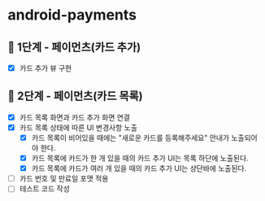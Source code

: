 # android-payments


## 🚀 1단계 - 페이먼츠(카드 추가)

- [x] 카드 추가 뷰 구현

## 🚀 2단계 - 페이먼츠(카드 목록)

- [x] 카드 목록 화면과 카드 추가 화면 연결
- [x] 카드 목록 상태에 따른 UI 변경사항 노출
  - [x] 카드 목록이 비어있을 때에는 "새로운 카드를 등록해주세요" 안내가 노출되어야 한다.
  - [x] 카드 목록에 카드가 한 개 있을 때의 카드 추가 UI는 목록 하단에 노출된다.
  - [x] 카드 목록에 카드가 여러 개 있을 때의 카드 추가 UI는 상단바에 노출된다.
- [ ] 카드 번호 및 만료일 포맷 적용
- [ ] 테스트 코드 작성
